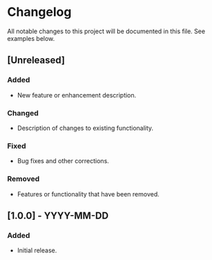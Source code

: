 # Changelog

All notable changes to this project will be documented in this file. See examples below.

## [Unreleased]
### Added
- New feature or enhancement description.

### Changed
- Description of changes to existing functionality.

### Fixed
- Bug fixes and other corrections.

### Removed
- Features or functionality that have been removed.

## [1.0.0] - YYYY-MM-DD
### Added
- Initial release.
